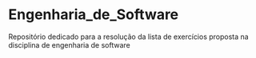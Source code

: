 # Engenharia_de_Software
Repositório dedicado para a resolução da lista de exercícios proposta na disciplina de engenharia de software
